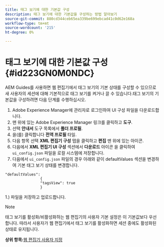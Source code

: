 ```yaml
---
title: 태그 보기에 대한 기본값 구성
description: 태그 보기에 대한 기본값을 구성하는 방법 알아보기
source-git-commit: 880cd344ceb65ea339be699ebcad41c0d62e168a
workflow-type: tm+mt
source-wordcount: '215'
ht-degree: 0%

---
```


# 태그 보기에 대한 기본값 구성 {#id223GN0M0NDC}

AEM Guides를 사용하면 웹 편집기에서 태그 보기의 기본 상태를 구성할 수 있으므로 새 사용자의 세션에 대해 기본적으로 태그 보기를 켜거나 끌 수 있습니다.태그 보기의 기본값을 구성하려면 다음 단계를 수행하십시오.

1. Adobe Experience Manager에 관리자로 로그인하여 UI 구성 파일을 다운로드합니다.
1. 맨 위에 있는 Adobe Experience Manager 링크를 클릭하고 **도구**.
1. 선택 **안내서** 도구 목록에서 **폴더 프로필**.
1. 을(를) 클릭합니다 **전역 프로필** 타일.
1. 다음 항목 선택 **XML 편집기 구성** 탭을 클릭하고 **편집** 맨 위에 있는 아이콘.
1. 다음에서 **XML 편집기 UI 구성** 섹션에서 **다운로드** 아이콘 을 클릭하여 `ui_config.json` 파일을 로컬 시스템에 저장합니다.
1. 다음에서 `ui_config.json` 파일의 경우 아래와 같이 defaultValues 섹션을 변경하여 기본 태그 보기 상태를 변경합니다.

```
"defaultValues":
                {
                "tagsView": true
                }
```

1.) 파일을 저장하고 업로드합니다.

>[!NOTE]
>
> 태그 보기를 활성화/비활성화하는 웹 편집기의 사용자 기본 설정은 이 기본값보다 우선합니다. 따라서 사용자가 웹 편집기에서 태그 보기를 활성화하면 세션 중에도 활성화된 상태로 유지됩니다.

**상위 항목:**[&#x200B;웹 편집기 사용자 지정](conf-web-editor.md)
